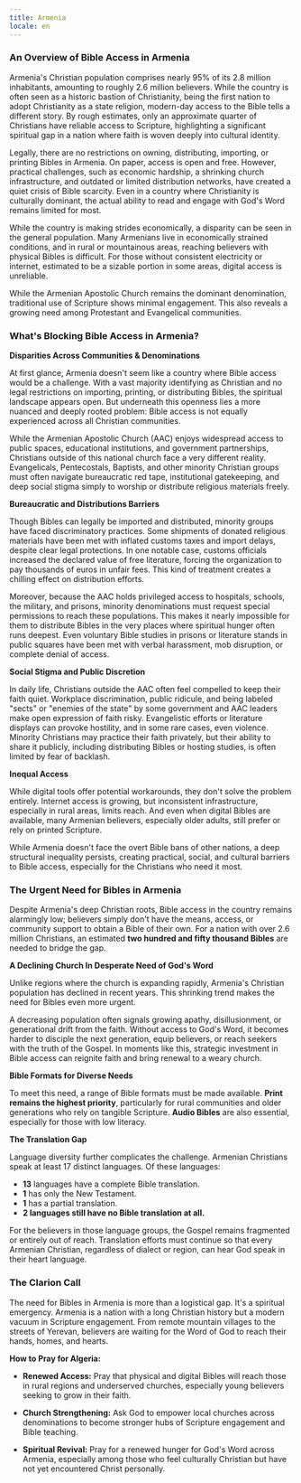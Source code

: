 ```yaml
---
title: Armenia
locale: en
---
```


### An Overview of Bible Access in Armenia

Armenia's Christian population comprises nearly 95% of its 2.8 million inhabitants, amounting to roughly 2.6 million believers. While the country is often seen as a historic bastion of Christianity, being the first nation to adopt Christianity as a state religion, modern-day access to the Bible tells a different story. By rough estimates, only an approximate quarter of Christians have reliable access to Scripture, highlighting a significant spiritual gap in a nation where faith is woven deeply into cultural identity.

Legally, there are no restrictions on owning, distributing, importing, or printing Bibles in Armenia. On paper, access is open and free. However, practical challenges, such as economic hardship, a shrinking church infrastructure, and outdated or limited distribution networks, have created a quiet crisis of Bible scarcity. Even in a country where Christianity is culturally dominant, the actual ability to read and engage with God's Word remains limited for most.

While the country is making strides economically, a disparity can be seen in the general population. Many Armenians live in economically strained conditions, and in rural or mountainous areas, reaching believers with physical Bibles is difficult. For those without consistent electricity or internet, estimated to be a sizable portion in some areas, digital access is unreliable.

While the Armenian Apostolic Church remains the dominant denomination, traditional use of Scripture shows minimal engagement. This also reveals a growing need among Protestant and Evangelical communities.

### What's Blocking Bible Access in Armenia?

**Disparities Across Communities & Denominations**

At first glance, Armenia doesn't seem like a country where Bible access
would be a challenge. With a vast majority identifying as Christian and
no legal restrictions on importing, printing, or distributing Bibles,
the spiritual landscape appears open. But underneath this openness lies
a more nuanced and deeply rooted problem: Bible access is not equally
experienced across all Christian communities.

While the Armenian Apostolic Church (AAC) enjoys widespread access to
public spaces, educational institutions, and government partnerships,
Christians outside of this national church face a very different
reality. Evangelicals, Pentecostals, Baptists, and other minority
Christian groups must often navigate bureaucratic red tape,
institutional gatekeeping, and deep social stigma simply to worship or
distribute religious materials freely.

**Bureaucratic and Distributions Barriers**

Though Bibles can legally be imported and distributed, minority groups
have faced discriminatory practices. Some shipments of donated religious
materials have been met with inflated customs taxes and import delays,
despite clear legal protections. In one notable case, customs officials
increased the declared value of free literature, forcing the
organization to pay thousands of euros in unfair fees. This kind of
treatment creates a chilling effect on distribution efforts.

Moreover, because the AAC holds privileged access to hospitals, schools,
the military, and prisons, minority denominations must request special
permissions to reach these populations. This makes it nearly impossible
for them to distribute Bibles in the very places where spiritual hunger
often runs deepest. Even voluntary Bible studies in prisons or
literature stands in public squares have been met with verbal
harassment, mob disruption, or complete denial of access.

**Social Stigma and Public Discretion**

In daily life, Christians outside the AAC often feel compelled to keep
their faith quiet. Workplace discrimination, public ridicule, and being
labeled "sects" or "enemies of the state" by some government and AAC
leaders make open expression of faith risky. Evangelistic efforts or
literature displays can provoke hostility, and in some rare cases, even
violence. Minority Christians may practice their faith privately, but
their ability to share it publicly, including distributing Bibles or
hosting studies, is often limited by fear of backlash.

**Inequal Access**

While digital tools offer potential workarounds, they don't solve the
problem entirely. Internet access is growing, but inconsistent
infrastructure, especially in rural areas, limits reach. And even when
digital Bibles are available, many Armenian believers, especially older
adults, still prefer or rely on printed Scripture.

While Armenia doesn't face the overt Bible bans of other nations, a deep
structural inequality persists, creating practical, social, and cultural
barriers to Bible access, especially for the Christians who need it
most.

### The Urgent Need for Bibles in Armenia

Despite Armenia's deep Christian roots, Bible access in the country remains alarmingly low; believers simply don't have the means, access, or community support to obtain a Bible of their own. For a nation with over 2.6 million Christians, an estimated **two hundred and fifty thousand Bibles** are needed to bridge the gap.

**A Declining Church In Desperate Need of God's Word**

Unlike regions where the church is expanding rapidly, Armenia's Christian population has declined in recent years. This shrinking trend makes the need for Bibles even more urgent.

A decreasing population often signals growing apathy, disillusionment, or generational drift from the faith. Without access to God's Word, it becomes harder to disciple the next generation, equip believers, or reach seekers with the truth of the Gospel. In moments like this, strategic investment in Bible access can reignite faith and bring renewal to a weary church.

**Bible Formats for Diverse Needs**

To meet this need, a range of Bible formats must be made available. **Print remains the highest priority**, particularly for rural communities and older generations who rely on tangible Scripture. **Audio Bibles** are also essential, especially for those with low literacy.

**The Translation Gap**

Language diversity further complicates the challenge. Armenian Christians speak at least 17 distinct languages. Of these languages:
- **13** languages have a complete Bible translation.
- **1** has only the New Testament.
- **1** has a partial translation.
- **2 languages still have no Bible translation at all.**

For the believers in those language groups, the Gospel remains fragmented or entirely out of reach. Translation efforts must continue so that every Armenian Christian, regardless of dialect or region, can hear God speak in their heart language.

### The Clarion Call

The need for Bibles in Armenia is more than a logistical gap. It's a spiritual emergency. Armenia is a nation with a long Christian history but a modern vacuum in Scripture engagement. From remote mountain villages to the streets of Yerevan, believers are waiting for the Word of God to reach their hands, homes, and hearts.

**How to Pray for Algeria:**

- **Renewed Access:** Pray that physical and digital Bibles will reach
  those in rural regions and underserved churches, especially young
  believers seeking to grow in their faith.

- **Church Strengthening:** Ask God to empower local churches across
  denominations to become stronger hubs of Scripture engagement and
  Bible teaching.

- **Spiritual Revival:** Pray for a renewed hunger for God's Word across
  Armenia, especially among those who feel culturally Christian but have
  not yet encountered Christ personally.
